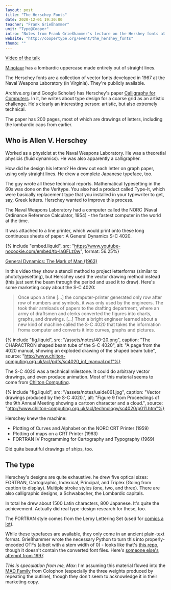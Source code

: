 ```yaml
---
layout: post
title: "The Herschey Fonts"
date: 2020-12-01 19:30:00
teacher: "Frank Grießhammer"
unit: "Type@Cooper"
intro: "Notes from Frank Grießhammer's lecture on the Hershey fonts at the Cooper Union, 2016."
website: "http://coopertype.org/event/the_hershey_fonts"
thumb: ""
---
```


[Video of the talk](http://coopertype.org/event/the_hershey_fonts)

[Minotaur](https://typographica.org/typeface-reviews/minotaur/) has a lombardic uppercase made entirely out of straight lines.

The Herschey fonts are a collection of vector fonts developed in 1967 at the Naval Weapons Laboratory (in Virginia). They're publicly available.

Archive.org (and Google Scholar) has Herschey's paper [Calligraphy for Computers](https://archive.org/details/hershey-calligraphy_for_computers/page/n53/mode/2up). In it, he writes about type design for a coarse grid as an artistic challenge. He's clearly an interesting person: artistic, but also extremely technical.

The paper has 200 pages, most of which are drawings of letters, including the lombardic caps from earlier.

## Who is Allen V. Herschey

Worked as a physicist at the Naval Weapons Laboratory. He was a theoretial physicis (fluid dynamics). He was also apparently a calligrapher.

How did he design his letters? He drew out each letter on graph paper, using only straight lines. He drew a complete Japanese typeface, too.

The guy wrote all these technical reports. Mathematical typesetting in the 60s was done on the Veritype. You also had a product called Type-It, which were basically replacement type that you installed in your typewriter to get, say, Greek letters. Herschey wanted to improve this process.

The Naval Weapons Laboratory had a computer called the NORC (Naval Ordinance Reference Calculator, 1954) - the fastest computer in the world at the time.

It was attached to a line printer, which would print onto these long continuous sheets of paper: A General Dynamics S-C 4020.

{% include "embed.liquid", src: "https://www.youtube-nocookie.com/embed/tb-IaGFLz0w", format: 56.25%}

[General Dynamics: The Mark of Man (1963)](https://www.youtube.com/watch?v=tb-IaGFLz0w)

In this video they show a stencil method to project letterforms (similar to phototypesetting), but Herschey used the vector drawing method instead (this just sent the beam through the period and used it to draw). Here's some marketing copy about the S-C 4020:

> Once upon a time [...] the computer-printer generated only row after row of numbers and symbols, it was only used by the engineers. The took their armloads of papers to the drafting department, where an army of draftsmen and clerks converted the figures into charts, graphs, and drawings. [...] Then a bright engineer learned about a new kind of machine called the S-C 4020 that takes the information froma computer and converts it into curves, graphs and pictures.

{% include "fig.liquid", src: "/assets/notes/40-20.png", caption: "The CHARACTRON shaped beam tube of the S-C 4020", alt: "A page from the 4020 manual, showing an exploded drawing of the shaped beam tube", source: "http://www.chilton-computing.org.uk/acl/pdfs/sc4020_inf_manual.pdf"%}

The S-C 4020 was a technical milestone. It could do arbitrary vector drawings, and even produce animation. Most of this material seems to come from [Chilton Computing](http://www.chilton-computing.org.uk/acl/technology/sc4020/overview.htm).

{% include "fig.liquid", src: "/assets/notes/uaide061.jpg", caption: "Vector drawings produced by the S-C 4020.", alt: "Figure 9 from Proceedings of the 9th Annual Meeting showing a cartoon character and a cloud.", source: "http://www.chilton-computing.org.uk/acl/technology/sc4020/p011.htm"%}

Herschey knew the machine:

- Plotting of Curves and Alphabet on the NORC CRT Printer (1959)
- Plotting of maps on a CRT Printer (1963)
- FORTRAN IV Programming for Cartography and Typography (1969)

Did quite beautiful drawings of ships, too.

## The type

Herschey's designs are quite exhaustive. he drew five optical sizes: FORTRAN, Cartographic, Indexical, Principal, and Triplex (Going from caption to display). Multiple stroke styles (one, two, and three). There are also calligraphic designs, a Schwabacher, the Lombardic capitals.

In total he drew about 1500 Latin characters, 800 Japanese. It's quite the achievement. Actually did real type-design research for these, too.

The FORTRAN style comes from the Leroy Lettering Set (used for [comics a lot](http://www.kleefeldoncomics.com/2015/04/on-history-leroy-lettering.html)).

While these typefaces are available, they only come in an ancient plain-text format. Grießhammer wrote the necessary Python to turn this into properly-encoded OTFs (albeit with a stem width of 0) - looks like that's [this repo](https://github.com/frankrolf/hershey-fonts), though it doesn't contain the converted font files. Here's [someone else's attempt from 1997](http://paulbourke.net/dataformats/hershey/).

_This is speculation from me, Max_: I'm assuming this material flowed into the [MAD Family](https://www.colophon-foundry.org/typefaces/mad-sans/) from Colophon (especially the three weights produced by repeating the outline), though they don't seem to acknowledge it in their marketing copy.
